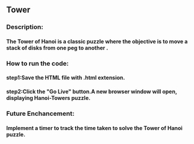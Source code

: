 ## Tower
### Description:

#### The Tower of Hanoi is a classic puzzle where the objective is to move a stack of disks from one peg to another .

### How to run the code:

#### step1:Save the HTML file with .html extension.

#### step2:Click the "Go Live" button.A new browser window will open, displaying Hanoi-Towers puzzle.

### Future Enchancement:

#### Implement a timer to track the time taken to solve the Tower of Hanoi puzzle.
